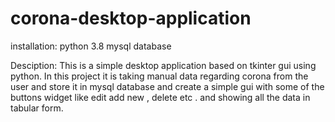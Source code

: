 # corona-desktop-application
installation:
python 3.8
mysql database

Desciption:
This is a simple desktop application based on tkinter gui using python.
In this project it is taking manual data regarding corona from the user and store it in mysql database and create a simple gui with some of the buttons widget like edit 
add new , delete etc . and showing all the data in tabular form.
